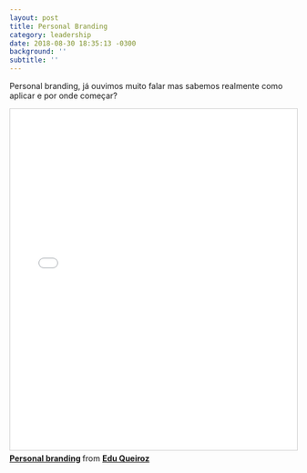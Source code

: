 ```yaml
---
layout: post
title: Personal Branding
category: leadership
date: 2018-08-30 18:35:13 -0300
background: ''
subtitle: ''
---
```


Personal branding, já ouvimos muito falar mas sabemos realmente como aplicar e por onde começar?

<iframe src="//www.slideshare.net/slideshow/embed_code/key/46625ccwLl8bsr" width="800" height="600" frameborder="0" marginwidth="0" marginheight="0" scrolling="no" style="border:1px solid #CCC; border-width:1px; margin-bottom:5px; max-width: 100%;" allowfullscreen> </iframe> <div style="margin-bottom:5px"> <strong> <a href="//www.slideshare.net/EduardoQueiroz1/personal-branding-112311651" title="Personal branding" target="_blank">Personal branding</a> </strong> from <strong><a href="https://www.slideshare.net/EduardoQueiroz1" target="_blank">Edu Queiroz</a></strong> </div>  
  
    
    
